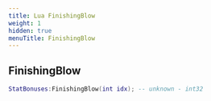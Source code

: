 ```yaml
---
title: Lua FinishingBlow
weight: 1
hidden: true
menuTitle: FinishingBlow
---
```

## FinishingBlow
```lua
StatBonuses:FinishingBlow(int idx); -- unknown - int32
```